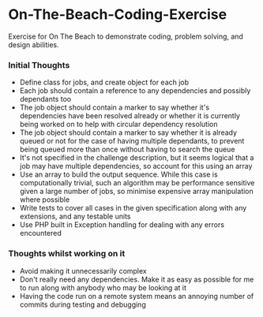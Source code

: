 # On-The-Beach-Coding-Exercise
Exercise for On The Beach to demonstrate coding, problem solving, and design abilities.

### Initial Thoughts
* Define class for jobs, and create object for each job
* Each job should contain a reference to any dependencies and possibly dependants too
* The job object should contain a marker to say whether it's dependencies have been resolved already or whether it is currently being worked on to help with circular dependency resolution
* The job object should contain a marker to say whether it is already queued or not for the case of having multiple dependants, to prevent being queued more than once without having to search the queue
* It's not specified in the challenge description, but it seems logical that a job may have multiple dependencies, so account for this using an array
* Use an array to build the output sequence. While this case is computationally trivial, such an algorithm may be performance sensitive given a large number of jobs, so minimise expensive array manipulation where possible
* Write tests to cover all cases in the given specification along with any extensions, and any testable units
* Use PHP built in Exception handling for dealing with any errors encountered

### Thoughts whilst working on it
* Avoid making it unnecessarily complex
* Don't really need any dependencies. Make it as easy as possible for me to run along with anybody who may be looking at it
* Having the code run on a remote system means an annoying number of commits during testing and debugging
